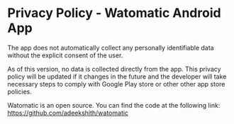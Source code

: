 # Privacy Policy - Watomatic Android App

The app does not automatically collect any personally identifiable data without the explicit consent of the user.

As of this version, no data is collected directly from the app. This privacy policy will be updated if it changes in the future and the developer will take necessary steps to comply with Google Play store or other other app store policies.

Watomatic is an open source. You can find the code at the following link: https://github.com/adeekshith/watomatic

